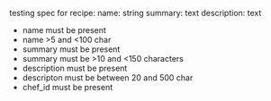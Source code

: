 testing spec for recipe:
name: string
summary: text
description: text

- name must be present
- name >5 and <100 char
- summary must be present
- summary must be >10 and <150 characters
- description must be present
- descripton must be between 20 and 500 char
- chef_id must be present
